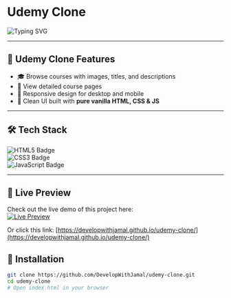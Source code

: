 # Udemy Clone

![Typing SVG](https://readme-typing-svg.demolab.com?font=Fira+Code&size=28&duration=3000&pause=1000&color=F7DF1E&center=true&vCenter=true&width=700&height=60&lines=Welcome+to+my+Udemy+Clone+Project!;Built+with+Vanilla+HTML%2C+CSS+JavaScript;)

---

## 🚀 Udemy Clone Features

- 🎓 Browse courses with images, titles, and descriptions  
- 📄 View detailed course pages  
- 📱 Responsive design for desktop and mobile  
- 🎨 Clean UI built with **pure vanilla HTML, CSS & JS**

---

## 🛠 Tech Stack

![HTML5 Badge](https://img.shields.io/badge/HTML5-E34F26?style=for-the-badge&logo=html5&logoColor=white)  
![CSS3 Badge](https://img.shields.io/badge/CSS3-1572B6?style=for-the-badge&logo=css3&logoColor=white)  
![JavaScript Badge](https://img.shields.io/badge/JavaScript-F7DF1E?style=for-the-badge&logo=javascript&logoColor=black)

---

## 🚀 Live Preview

Check out the live demo of this project here:  
[![Live Preview](https://img.shields.io/badge/Live-Preview-blue?style=for-the-badge&logo=github)](https://developwithjamal.github.io/udemy-clone/)

Or click this link: [https://developwithjamal.github.io/udemy-clone/](https://developwithjamal.github.io/udemy-clone/)



## 🧰 Installation

```bash
git clone https://github.com/DevelopWithJamal/udemy-clone.git
cd udemy-clone
# Open index.html in your browser


